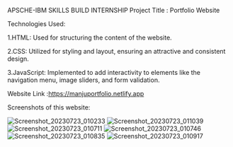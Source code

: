 APSCHE-IBM SKILLS BUILD INTERNSHIP Project Title : Portfolio Website

Technologies Used:

  1.HTML: Used for structuring the content of the website.

  2.CSS: Utilized for styling and layout, ensuring an attractive and consistent design.

  3.JavaScript: Implemented to add interactivity to elements like the navigation menu, image sliders, and form validation.

Website Link :https://manjuportfolio.netlify.app

Screenshots of this website:

![Screenshot_20230723_010233](https://github.com/Manju503/Portfolio/assets/137312978/0e86b0a6-35f1-4dc7-bac2-1223370a3e36)
![Screenshot_20230723_011039](https://github.com/Manju503/Portfolio/assets/137312978/9887651f-355e-4b83-8533-17b276c4d4e8)
![Screenshot_20230723_010711](https://github.com/Manju503/Portfolio/assets/137312978/aa449f4e-b737-499c-8d2c-5ef3720879dc)
![Screenshot_20230723_010746](https://github.com/Manju503/Portfolio/assets/137312978/1146b487-17ff-461a-80a8-d6f850452f30)
![Screenshot_20230723_010835](https://github.com/Manju503/Portfolio/assets/137312978/4b225c70-11ef-4b4b-9cdf-46d69e5ed62e)
![Screenshot_20230723_010917](https://github.com/Manju503/Portfolio/assets/137312978/6d295171-3edb-41ff-b21c-8d5e5381b62a)
